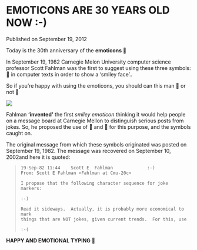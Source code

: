 # EMOTICONS ARE 30 YEARS OLD NOW :-)

Published on September 19, 2012

Today is the 30th anniversary of the **emoticons 🙂**

In September 19, 1982 Carnegie Melon University computer science professor Scott Fahlman was the first to suggest using these three symbols: **🙂** in computer texts in order to show a ‘smiley face’..

So if you’re happy with using the emoticons, you should can this man 🙂 or not 🙁

![](http://media.tumblr.com/tumblr_malakiki2v1rq1qxm.jpg)

Fahlman **‘invented’** the first *smiley emoticon* thinking it would help people on a message board at Carnegie Mellon to distinguish serious posts from jokes. So, he proposed the use of **🙂** and **🙁** for this purpose, and the symbols caught on.

The original message from which these symbols originated was posted on September 19, 1982. The message was recovered on September 10, 2002and here it is quoted:

> ```
> 19-Sep-82 11:44    Scott E  Fahlman             :-)
> From: Scott E Fahlman <Fahlman at Cmu-20c>
>  
> I propose that the following character sequence for joke markers:
>         
> :-)
>         
> Read it sideways.  Actually, it is probably more economical to mark
> things that are NOT jokes, given current trends.  For this, use
>         
> :-(
> ```

**HAPPY AND EMOTIONAL TYPING 🙂**
	